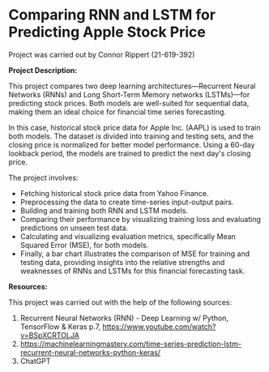 # Comparing RNN and LSTM for Predicting Apple Stock Price 

Project was carried out by Connor Rippert (21-619-392)

**Project Description:**

This project compares two deep learning architectures—Recurrent Neural Networks (RNNs) and Long Short-Term Memory networks (LSTMs)—for predicting stock prices. Both models are well-suited for sequential data, making them an ideal choice for financial time series forecasting.

In this case, historical stock price data for Apple Inc. (AAPL) is used to train both models. The dataset is divided into training and testing sets, and the closing price is normalized for better model performance. Using a 60-day lookback period, the models are trained to predict the next day's closing price.

The project involves:

- Fetching historical stock price data from Yahoo Finance.
- Preprocessing the data to create time-series input-output pairs.
- Building and training both RNN and LSTM models.
- Comparing their performance by visualizing training loss and evaluating predictions on unseen test data.
- Calculating and visualizing evaluation metrics, specifically Mean Squared Error (MSE), for both models.
- Finally, a bar chart illustrates the comparison of MSE for training and testing data, providing insights into the relative strengths and weaknesses of RNNs and LSTMs for this financial forecasting task.

**Resources:**

This project was carried out with the help of the following sources: 

1. Recurrent Neural Networks (RNN) - Deep Learning w/ Python, TensorFlow & Keras p.7, https://www.youtube.com/watch?v=BSpXCRTOLJA
2. https://machinelearningmastery.com/time-series-prediction-lstm-recurrent-neural-networks-python-keras/
3. ChatGPT
